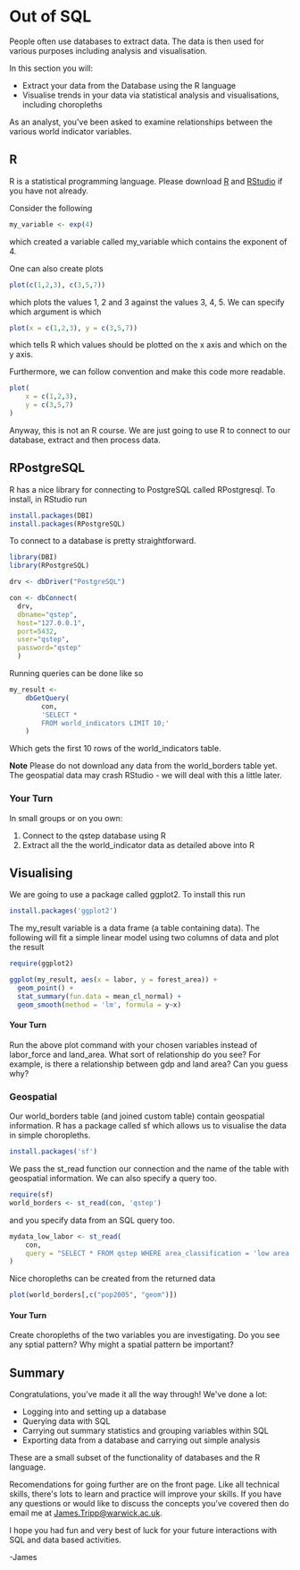 # Out of SQL

People often use databases to extract data. The data is then used for various purposes including analysis and visualisation.

In this section you will:

* Extract your data from the Database using the R language
* Visualise trends in your data via statistical analysis and visualisations, including choropleths

As an analyst, you've been asked to examine relationships between the various world indicator variables.

## R

R is a statistical programming language. Please download [R](https://cloud.r-project.org/) and [RStudio](https://rstudio.com/products/rstudio/) if you have not already.

Consider the following

```r
my_variable <- exp(4)
```

which created a variable called my_variable which contains the exponent of 4.

One can also create plots

```r
plot(c(1,2,3), c(3,5,7))
```

which plots the values 1, 2 and 3 against the values 3, 4, 5. We can specify which argument is which

```r
plot(x = c(1,2,3), y = c(3,5,7))
```

which tells R which values should be plotted on the x axis and which on the y axis.

Furthermore, we can follow convention and make this code more readable.

```r
plot(
    x = c(1,2,3),
    y = c(3,5,7)
)
```

Anyway, this is not an R course. We are just going to use R to connect to our database, extract and then process data.

## RPostgreSQL

R has a nice library for connecting to PostgreSQL called RPostgresql. To install, in RStudio run

```r
install.packages(DBI)
install.packages(RPostgreSQL)
```

To connect to a database is pretty straightforward.


```r
library(DBI)
library(RPostgreSQL) 

drv <- dbDriver("PostgreSQL")

con <- dbConnect(
  drv,
  dbname="qstep",
  host="127.0.0.1",
  port=5432,
  user="qstep",
  password="qstep"
  )
```

Running queries can be done like so

```r
my_result <-
    dbGetQuery(
        con, 
        'SELECT * 
        FROM world_indicators LIMIT 10;'
    )
```

Which gets the first 10 rows of the world_indicators table.

**Note** Please do not download any data from the world_borders table yet. The geospatial data may crash RStudio - we will deal with this a little later.

### Your Turn

In small groups or on you own:

1. Connect to the qstep database using R
2. Extract all the the world_indicator data as detailed above into R

## Visualising

We are going to use a package called ggplot2. To install this run

```r
install.packages('ggplot2')
```

The my_result variable is a data frame (a table containing data). The following will fit a simple linear model using two columns of data and plot the result

```r
require(ggplot2)

ggplot(my_result, aes(x = labor, y = forest_area)) +
  geom_point() +
  stat_summary(fun.data = mean_cl_normal) + 
  geom_smooth(method = 'lm', formula = y~x)
```

#### Your Turn

Run the above plot command with your chosen variables instead of labor_force and land_area. What sort of relationship do you see? For example, is there a relationship between gdp and land area? Can you guess why?

### Geospatial

Our world_borders table (and joined custom table) contain geospatial information. R has a package called sf which allows us to visualise the data in simple choropleths.

```r
install.packages('sf')
```

We pass the st_read function our connection and the name of the table with geospatial information. We can also specify a query too.

```r
require(sf)
world_borders <- st_read(con, 'qstep')
```

and you specify data from an SQL query too.

```r
mydata_low_labor <- st_read(
    con,
    query = "SELECT * FROM qstep WHERE area_classification = 'low area';"
)
```

Nice choropleths can be created from the returned data

```r
plot(world_borders[,c("pop2005", "geom")])
```

#### Your Turn

Create choropleths of the two variables you are investigating. Do you see any sptial pattern? Why might a spatial pattern be important?

## Summary

Congratulations, you've made it all the way through! We've done a lot:

* Logging into and setting up a database
* Querying data with SQL
* Carrying out summary statistics and grouping variables within SQL
* Exporting data from a database and carrying out simple analysis

These are a small subset of the functionality of databases and the R language.

Recomendations for going further are on the front page. Like all technical skills, there's lots to learn and practice will improve your skills. If you have any questions or would like to discuss the concepts you've covered then do email me at [James.Tripp@warwick.ac.uk]('mailto:james.tripp@warwick.ac.uk').

I hope you had fun and very best of luck for your future interactions with SQL and data based activities.

-James